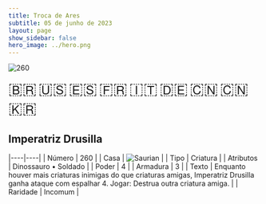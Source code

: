```yaml
---
title: Troca de Ares
subtitle: 05 de junho de 2023
layout: page
show_sidebar: false
hero_image: ../hero.png
---
```


![260](https://mastervault-storage-prod.s3.amazonaws.com/media/card_front/pt/600_260_c88a994b8184_pt.png)

<span title="Português" style="font-size: 32px;cursor: pointer;" onclick="javascript:document.querySelector('img[alt=\'260\']').src=document.querySelector('img[alt=\'260\']').src.replace(/card_front\/[^/]+/, 'card_front/pt').replace(/_[^/.0-9]+\.png/, '_pt.png')">🇧🇷</span>
<span title="English" style="font-size: 32px;cursor: pointer;" onclick="javascript:document.querySelector('img[alt=\'260\']').src=document.querySelector('img[alt=\'260\']').src.replace(/card_front\/[^/]+/, 'card_front/en').replace(/_[^/.0-9]+\.png/, '_en.png')">🇺🇸</span>
<span title="Español" style="font-size: 32px;cursor: pointer;" onclick="javascript:document.querySelector('img[alt=\'260\']').src=document.querySelector('img[alt=\'260\']').src.replace(/card_front\/[^/]+/, 'card_front/es').replace(/_[^/.0-9]+\.png/, '_es.png')">🇪🇸</span>
<span title="Français" style="font-size: 32px;cursor: pointer;" onclick="javascript:document.querySelector('img[alt=\'260\']').src=document.querySelector('img[alt=\'260\']').src.replace(/card_front\/[^/]+/, 'card_front/fr').replace(/_[^/.0-9]+\.png/, '_fr.png')">🇫🇷</span>
<span title="Italiano" style="font-size: 32px;cursor: pointer;" onclick="javascript:document.querySelector('img[alt=\'260\']').src=document.querySelector('img[alt=\'260\']').src.replace(/card_front\/[^/]+/, 'card_front/it').replace(/_[^/.0-9]+\.png/, '_it.png')">🇮🇹</span>
<span title="Deutsche" style="font-size: 32px;cursor: pointer;" onclick="javascript:document.querySelector('img[alt=\'260\']').src=document.querySelector('img[alt=\'260\']').src.replace(/card_front\/[^/]+/, 'card_front/de').replace(/_[^/.0-9]+\.png/, '_de.png')">🇩🇪</span>
<span title="简体中文" style="font-size: 32px;cursor: pointer;" onclick="javascript:document.querySelector('img[alt=\'260\']').src=document.querySelector('img[alt=\'260\']').src.replace(/card_front\/[^/]+/, 'card_front/zh-hans').replace(/_[^/.0-9]+\.png/, '_zh-hans.png')">🇨🇳</span>
<span title="繁體中文" style="font-size: 32px;cursor: pointer;" onclick="javascript:document.querySelector('img[alt=\'260\']').src=document.querySelector('img[alt=\'260\']').src.replace(/card_front\/[^/]+/, 'card_front/zh-hant').replace(/_[^/.0-9]+\.png/, '_zh-hant.png')">🇨🇳</span>
<span title="한국어" style="font-size: 32px;cursor: pointer;" onclick="javascript:document.querySelector('img[alt=\'260\']').src=document.querySelector('img[alt=\'260\']').src.replace(/card_front\/[^/]+/, 'card_front/ko').replace(/_[^/.0-9]+\.png/, '_ko.png')">🇰🇷</span>

## Imperatriz Drusilla

|----|----|
| Número | 260 |
| Casa | ![Saurian](https://archonarcana.com/images/thumb/9/9e/Saurian_P.png/22px-Saurian_P.png "Sauro") |
| Tipo | Criatura |
| Atributos | Dinossauro • Soldado |
| Poder | 4 |
| Armadura | 3 |
| Texto | Enquanto houver mais criaturas inimigas do que criaturas amigas, Imperatriz Drusilla ganha ataque com espalhar 4. Jogar: Destrua outra criatura amiga. |
| Raridade | Incomum |
